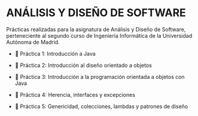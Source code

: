 # ANÁLISIS Y DISEÑO DE SOFTWARE

Prácticas realizadas para la asignatura de Análisis y Diseño de Software, perteneciente al segundo curso de Ingeniería Informática de la Universidad Autónoma de Madrid.

* 📄 Práctica 1: Introducción a Java


* 📄 Práctica 2: Introducción al diseño orientado a objetos


* 📄 Práctica 3: Introducción a la programación orientada a objetos con Java


* 📄 Práctica 4: Herencia, interfaces y excepciones


* 📄 Práctica 5: Genericidad, colecciones, lambdas y patrones de diseño
